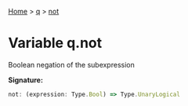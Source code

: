[Home](../../../index.md) &gt; [q](../../q.md) &gt; [not](./not.md)

# Variable q.not

Boolean negation of the subexpression

<b>Signature:</b>

```typescript
not: (expression: Type.Bool) => Type.UnaryLogical
```
